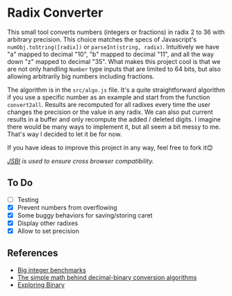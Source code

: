 # Radix Converter

This small tool converts numbers (integers or fractions) in radix 2 to 36 with arbitrary precision. This choice matches the specs of Javascript's `numObj.toString([radix])` or `parseInt(string, radix)`. Intuitively we have "a" mapped to decimal "10", "b" mapped to decimal "11", and all the way down "z" mapped to decimal "35". What makes this project cool is that we are not only handling `Number` type inputs that are limited to 64 bits, but also allowing arbitrarily big numbers including fractions.

The algorithm is in the `src/algo.js` file. It's a quite straightforward algorithm if you use a specific number as an example and start from the function `convert2all`. Results are recomputed for all radixes every time the user changes the precision or the value in any radix. We can also put current results in a buffer and only recompute the added / deleted digits. I imagine there would be many ways to implement it, but all seem a bit messy to me. That's way I decided to let it be for now.

If you have ideas to improve this project in any way, feel free to fork it😊

_[JSBI](https://github.com/GoogleChromeLabs/jsbi) is used to ensure cross browser compatibility._

## To Do

- [ ] Testing
- [x] Prevent numbers from overflowing
- [x] Some buggy behaviors for saving/storing caret
- [x] Display other radixes
- [x] Allow to set precision

## References

- [Big integer benchmarks](https://peterolson.github.io/BigInteger.js/benchmark/)
- [The simple math behind decimal-binary conversion algorithms](https://indepth.dev/the-simple-math-behind-decimal-binary-conversion-algorithms/)
- [Exploring Binary](https://www.exploringbinary.com/)
